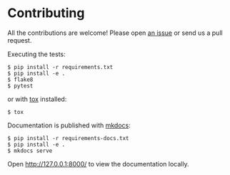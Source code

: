 Contributing
============

All the contributions are welcome! Please open [an issue](https://github.com/LeShaunJ/clo/issues/new) or send us a pull request.

Executing the tests:

```shell
$ pip install -r requirements.txt
$ pip install -e .
$ flake8
$ pytest
```

or with [tox](https://pypi.org/project/tox/) installed:

```shell
$ tox
```


Documentation is published with [mkdocs]():

```shell
$ pip install -r requirements-docs.txt
$ pip install -e .
$ mkdocs serve
```

Open http://127.0.0.1:8000/ to view the documentation locally.
